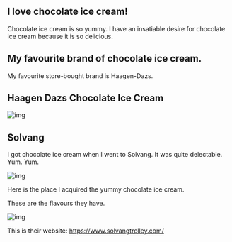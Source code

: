 ## I love chocolate ice cream!

Chocolate ice cream is so yummy. I have an insatiable desire for chocolate ice cream because it is so delicious.

## My favourite brand of chocolate ice cream.
My favourite store-bought brand is Haagen-Dazs.

## Haagen Dazs Chocolate Ice Cream

![img](https://www.haagendazs.us/sites/site.prod1.haagendazs.us/files/product/package-image/Chocolate-pckg-sept-2019.png)

## Solvang

I got chocolate ice cream when I went to Solvang. It was quite delectable. Yum. Yum.

![img](https://media-cdn.tripadvisor.com/media/photo-s/0a/7b/d1/58/photo0jpg.jpg)

Here is the place I acquired the yummy chocolate ice cream. 

These are the flavours they have. 

![img](https://user-images.githubusercontent.com/91563628/135329355-393120c4-715c-4626-8440-f05fd0bb6f48.png)

This is their website: <https://www.solvangtrolley.com/>
